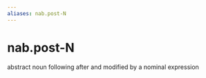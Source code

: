```yaml
---
aliases: nab.post-N
---
```

# nab.post-N

abstract noun following after and modified by a nominal expression